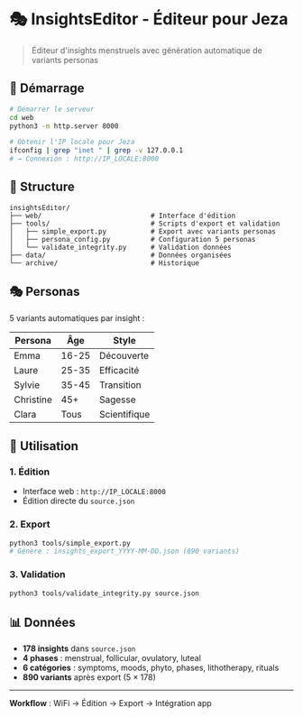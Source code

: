# 🎭 InsightsEditor - Éditeur pour Jeza

> Éditeur d'insights menstruels avec génération automatique de variants personas

## 🚀 Démarrage

```bash
# Démarrer le serveur
cd web
python3 -m http.server 8000

# Obtenir l'IP locale pour Jeza
ifconfig | grep "inet " | grep -v 127.0.0.1
# → Connexion : http://IP_LOCALE:8000
```

## 📁 Structure

```
insightsEditor/
├── web/                           # Interface d'édition
├── tools/                         # Scripts d'export et validation
│   ├── simple_export.py           # Export avec variants personas  
│   ├── persona_config.py          # Configuration 5 personas
│   └── validate_integrity.py      # Validation données
├── data/                          # Données organisées
└── archive/                       # Historique
```

## 🎭 Personas

5 variants automatiques par insight :

| Persona | Âge | Style |
|---------|-----|-------|
| Emma | 16-25 | Découverte |
| Laure | 25-35 | Efficacité |
| Sylvie | 35-45 | Transition |
| Christine | 45+ | Sagesse |
| Clara | Tous | Scientifique |

## 🔄 Utilisation

### 1. Édition
- Interface web : `http://IP_LOCALE:8000`
- Édition directe du `source.json`

### 2. Export
```bash
python3 tools/simple_export.py
# Génère : insights_export_YYYY-MM-DD.json (890 variants)
```

### 3. Validation
```bash
python3 tools/validate_integrity.py source.json
```

## 📊 Données

- **178 insights** dans `source.json`
- **4 phases** : menstrual, follicular, ovulatory, luteal
- **6 catégories** : symptoms, moods, phyto, phases, lithotherapy, rituals
- **890 variants** après export (5 × 178)

---

**Workflow** : WiFi → Édition → Export → Intégration app